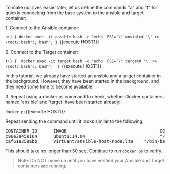 
To make our lives easier later, let us define the commands "a" and "t" for quickly connecting from the base system to the ansible and target container:

1\. Connect to the Ansible container:

`a() { docker exec -it ansible bash -c "echo 'PS1='\''ansible# '\' >> /root/.bashrc; bash"; } `{{execute HOST1}}

2\. Connect to the Target container:

`t() {  docker exec -it target bash -c "echo 'PS1='\''target# '\' >> /root/.bashrc; bash";  } `{{execute HOST1}}

In this tutorial, we already have started an ansible and a target container in the background. However, they have been started in the background, and they need some time to become available.

3\. Repeat using a docker ps command to check, whether Docker containers named 'ansible' and 'target' have been started already:

`docker ps`{{execute HOST1}}

Repeat sending the command until it looks similar to the following:

<pre>
CONTAINER ID      IMAGE                                   COMMAND                 CREATED         STATUS        PORTS NAMES
c96e3a45e164      ubuntu:14.04                            "/bin/bash -c 'whi..."  11 seconds ago  Up 9 seconds  target
caf61a258abb      virtuant/ansible-host-node:lte    "/bin/bash -c 'whi..."  13 seconds ago  Up 11 seconds ansible
</pre>

This should take no longer than 30 sec. Continue to run `docker ps` to verify.

> Note: Do NOT move on until you have verified your Ansible and Target containers are running.
